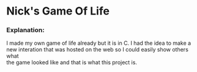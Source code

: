 # Nick's Game Of Life

### Explanation:

I made my own game of life already but it is in C. I had the idea to make a\
new interation that was hosted on the web so I could easily show others what\
the game looked like and that is what this project is.
